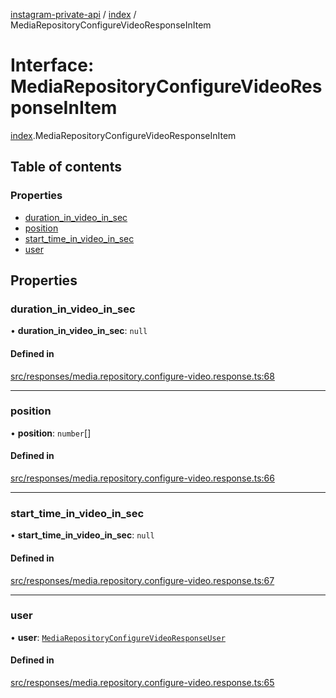 [instagram-private-api](../../README.md) / [index](../../modules/index.md) / MediaRepositoryConfigureVideoResponseInItem

# Interface: MediaRepositoryConfigureVideoResponseInItem

[index](../../modules/index.md).MediaRepositoryConfigureVideoResponseInItem

## Table of contents

### Properties

- [duration\_in\_video\_in\_sec](MediaRepositoryConfigureVideoResponseInItem.md#duration_in_video_in_sec)
- [position](MediaRepositoryConfigureVideoResponseInItem.md#position)
- [start\_time\_in\_video\_in\_sec](MediaRepositoryConfigureVideoResponseInItem.md#start_time_in_video_in_sec)
- [user](MediaRepositoryConfigureVideoResponseInItem.md#user)

## Properties

### duration\_in\_video\_in\_sec

• **duration\_in\_video\_in\_sec**: ``null``

#### Defined in

[src/responses/media.repository.configure-video.response.ts:68](https://github.com/Nerixyz/instagram-private-api/blob/0e0721c/src/responses/media.repository.configure-video.response.ts#L68)

___

### position

• **position**: `number`[]

#### Defined in

[src/responses/media.repository.configure-video.response.ts:66](https://github.com/Nerixyz/instagram-private-api/blob/0e0721c/src/responses/media.repository.configure-video.response.ts#L66)

___

### start\_time\_in\_video\_in\_sec

• **start\_time\_in\_video\_in\_sec**: ``null``

#### Defined in

[src/responses/media.repository.configure-video.response.ts:67](https://github.com/Nerixyz/instagram-private-api/blob/0e0721c/src/responses/media.repository.configure-video.response.ts#L67)

___

### user

• **user**: [`MediaRepositoryConfigureVideoResponseUser`](MediaRepositoryConfigureVideoResponseUser.md)

#### Defined in

[src/responses/media.repository.configure-video.response.ts:65](https://github.com/Nerixyz/instagram-private-api/blob/0e0721c/src/responses/media.repository.configure-video.response.ts#L65)
